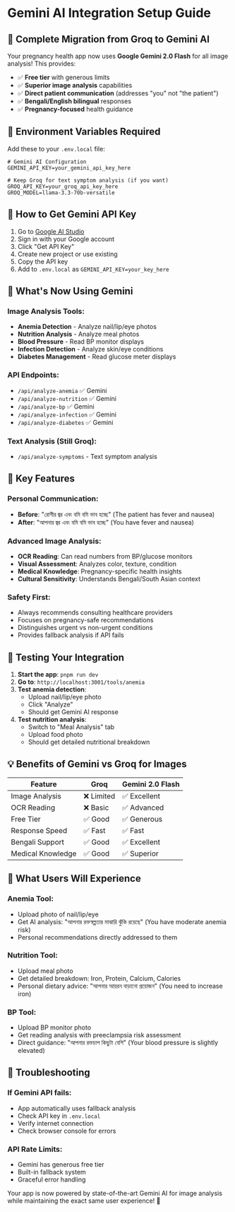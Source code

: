 # Gemini AI Integration Setup Guide

## 🚀 Complete Migration from Groq to Gemini AI

Your pregnancy health app now uses **Google Gemini 2.0 Flash** for all image analysis! This provides:

- ✅ **Free tier** with generous limits
- ✅ **Superior image analysis** capabilities  
- ✅ **Direct patient communication** (addresses "you" not "the patient")
- ✅ **Bengali/English bilingual** responses
- ✅ **Pregnancy-focused** health guidance

## 🔑 Environment Variables Required

Add these to your `.env.local` file:

```env
# Gemini AI Configuration
GEMINI_API_KEY=your_gemini_api_key_here

# Keep Groq for text symptom analysis (if you want)
GROQ_API_KEY=your_groq_api_key_here
GROQ_MODEL=llama-3.3-70b-versatile
```

## 🔧 How to Get Gemini API Key

1. Go to [Google AI Studio](https://aistudio.google.com/)
2. Sign in with your Google account
3. Click "Get API Key" 
4. Create new project or use existing
5. Copy the API key
6. Add to `.env.local` as `GEMINI_API_KEY=your_key_here`

## 📱 What's Now Using Gemini

### Image Analysis Tools:
- **Anemia Detection** - Analyze nail/lip/eye photos
- **Nutrition Analysis** - Analyze meal photos  
- **Blood Pressure** - Read BP monitor displays
- **Infection Detection** - Analyze skin/eye conditions
- **Diabetes Management** - Read glucose meter displays

### API Endpoints:
- `/api/analyze-anemia` ✅ Gemini
- `/api/analyze-nutrition` ✅ Gemini  
- `/api/analyze-bp` ✅ Gemini
- `/api/analyze-infection` ✅ Gemini
- `/api/analyze-diabetes` ✅ Gemini

### Text Analysis (Still Groq):
- `/api/analyze-symptoms` - Text symptom analysis

## 🎯 Key Features

### Personal Communication:
- **Before**: "রোগীর জ্বর এবং বমি বমি ভাব হচ্ছে" (The patient has fever and nausea)
- **After**: "আপনার জ্বর এবং বমি বমি ভাব হচ্ছে" (You have fever and nausea)

### Advanced Image Analysis:
- **OCR Reading**: Can read numbers from BP/glucose monitors
- **Visual Assessment**: Analyzes color, texture, condition  
- **Medical Knowledge**: Pregnancy-specific health insights
- **Cultural Sensitivity**: Understands Bengali/South Asian context

### Safety First:
- Always recommends consulting healthcare providers
- Focuses on pregnancy-safe recommendations
- Distinguishes urgent vs non-urgent conditions
- Provides fallback analysis if API fails

## 🔄 Testing Your Integration

1. **Start the app**: `pnpm run dev`
2. **Go to**: `http://localhost:3001/tools/anemia`
3. **Test anemia detection**:
   - Upload nail/lip/eye photo
   - Click "Analyze"
   - Should get Gemini AI response
4. **Test nutrition analysis**:
   - Switch to "Meal Analysis" tab
   - Upload food photo  
   - Should get detailed nutritional breakdown

## 💡 Benefits of Gemini vs Groq for Images

| Feature | Groq | Gemini 2.0 Flash |
|---------|------|------------------|
| Image Analysis | ❌ Limited | ✅ Excellent |
| OCR Reading | ❌ Basic | ✅ Advanced |
| Free Tier | ✅ Good | ✅ Generous |
| Response Speed | ✅ Fast | ✅ Fast |
| Bengali Support | ✅ Good | ✅ Excellent |
| Medical Knowledge | ✅ Good | ✅ Superior |

## 🎉 What Users Will Experience

### Anemia Tool:
- Upload photo of nail/lip/eye
- Get AI analysis: "আপনার রক্তস্বল্পতার মাঝারি ঝুঁকি রয়েছে" (You have moderate anemia risk)
- Personal recommendations directly addressed to them

### Nutrition Tool:
- Upload meal photo
- Get detailed breakdown: Iron, Protein, Calcium, Calories
- Personal dietary advice: "আপনার আয়রন বাড়ানো প্রয়োজন" (You need to increase iron)

### BP Tool:
- Upload BP monitor photo
- Get reading analysis with preeclampsia risk assessment
- Direct guidance: "আপনার রক্তচাপ কিছুটা বেশি" (Your blood pressure is slightly elevated)

## 🔧 Troubleshooting

### If Gemini API fails:
- App automatically uses fallback analysis
- Check API key in `.env.local`
- Verify internet connection
- Check browser console for errors

### API Rate Limits:
- Gemini has generous free tier
- Built-in fallback system
- Graceful error handling

Your app is now powered by state-of-the-art Gemini AI for image analysis while maintaining the exact same user experience! 🚀
